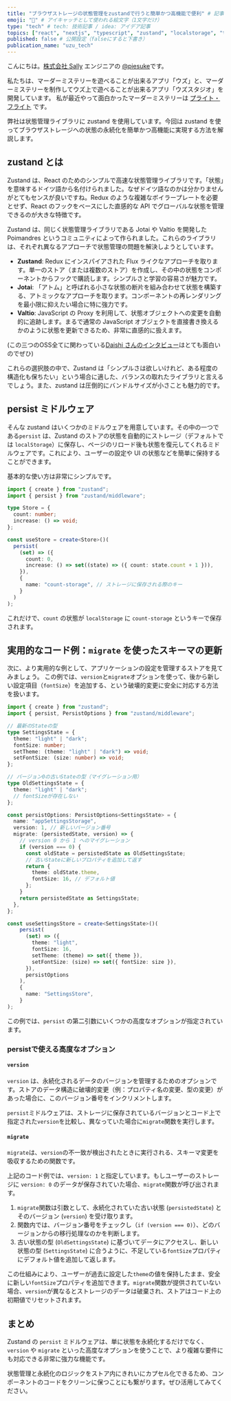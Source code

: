 ```yaml
---
title: "ブラウザストレージの状態管理をzustandで行うと簡単かつ高機能で便利" # 記事のタイトル
emoji: "🐻" # アイキャッチとして使われる絵文字（1文字だけ）
type: "tech" # tech: 技術記事 / idea: アイデア記事
topics: ["react", "nextjs", "typescript", "zustand", "localstorage", "tech"] # タグ。["markdown", "rust", "aws"]のように指定する
published: false # 公開設定（falseにすると下書き）
publication_name: "uzu_tech"
---
```


こんにちは。[株式会社 Sally](https://sally-inc.jp/) エンジニアの [@piesuke](https://x.com/piesuke27)です。

私たちは、マーダーミステリーを遊べることが出来るアプリ「ウズ」と、マーダーミステリーを制作してウズ上で遊べることが出来るアプリ「ウズスタジオ」を開発しています。
私が最近やって面白かったマーダーミステリーは [プライト・フライト](https://mdms.jp/scenarios/9762) です。

弊社は状態管理ライブラリに zustand を使用しています。今回は zustand を使ってブラウザストレージへの状態の永続化を簡単かつ高機能に実現する方法を解説します。

## zustand とは

Zustand は、React のためのシンプルで高速な状態管理ライブラリです。「状態」を意味するドイツ語から名付けられました。なぜドイツ語なのかは分かりませんがとてもセンスが良いですね。Redux のような複雑なボイラープレートを必要とせず、React のフックをベースにした直感的な API でグローバルな状態を管理できるのが大きな特徴です。

Zustand は、同じく状態管理ライブラリである Jotai や Valtio を開発した Poimandres というコミュニティによって作られました。これらのライブラリは、それぞれ異なるアプローチで状態管理の問題を解決しようとしています。

- **Zustand**: Redux にインスパイアされた Flux ライクなアプローチを取ります。単一のストア（または複数のストア）を作成し、その中の状態をコンポーネントからフックで購読します。シンプルさと学習の容易さが魅力です。
- **Jotai**: 「アトム」と呼ばれる小さな状態の断片を組み合わせて状態を構築する、アトミックなアプローチを取ります。コンポーネントの再レンダリングを最小限に抑えたい場合に特に強力です。
- **Valtio**: JavaScript の Proxy を利用して、状態オブジェクトへの変更を自動的に追跡します。まるで通常の JavaScript オブジェクトを直接書き換えるかのように状態を更新できるため、非常に直感的に扱えます。

(この三つのOSS全てに関わっている[Daishi さんのインタビュー](https://levtech.jp/media/article/focus/detail_685/)はとても面白いのでぜひ)

これらの選択肢の中で、Zustand は「シンプルさは欲しいけれど、ある程度の構造化も保ちたい」という場合に適した、バランスの取れたライブラリと言えるでしょう。また、zustand は圧倒的にバンドルサイズが小さことも魅力的です。

## persist ミドルウェア

そんな zustand はいくつかのミドルウェアを用意しています。その中の一つである`persist` は、Zustand のストアの状態を自動的にストレージ（デフォルトでは `localStorage`）に保存し、ページのリロード後も状態を復元してくれるミドルウェアです。これにより、ユーザーの設定や UI の状態などを簡単に保持することができます。

基本的な使い方は非常にシンプルです。

```typescript
import { create } from "zustand";
import { persist } from "zustand/middleware";

type Store = {
  count: number;
  increase: () => void;
};

const useStore = create<Store>()(
  persist(
    (set) => ({
      count: 0,
      increase: () => set((state) => ({ count: state.count + 1 })),
    }),
    {
      name: "count-storage", // ストレージに保存される際のキー
    }
  )
);
```

これだけで、`count` の状態が `localStorage` に `count-storage` というキーで保存されます。

## 実用的なコード例：`migrate` を使ったスキーマの更新

次に、より実用的な例として、アプリケーションの設定を管理するストアを見てみましょう。
この例では、`version`と`migrate`オプションを使って、後から新しい設定項目（`fontSize`）を追加する、という破壊的変更に安全に対応する方法を扱います。

```typescript
import { create } from "zustand";
import { persist, PersistOptions } from "zustand/middleware";

// 最新のStateの型
type SettingsState = {
  theme: "light" | "dark";
  fontSize: number;
  setTheme: (theme: "light" | "dark") => void;
  setFontSize: (size: number) => void;
};

// バージョン0の古いStateの型（マイグレーション用）
type OldSettingsState = {
  theme: "light" | "dark";
  // fontSizeが存在しない
};

const persistOptions: PersistOptions<SettingsState> = {
  name: "appSettingsStorage",
  version: 1, // 新しいバージョン番号
  migrate: (persistedState, version) => {
    // version 0 から 1 へのマイグレーション
    if (version === 0) {
      const oldState = persistedState as OldSettingsState;
      // 古いStateに新しいプロパティを追加して返す
      return {
        theme: oldState.theme,
        fontSize: 16, // デフォルト値
      };
    }
    return persistedState as SettingsState;
  },
};

const useSettingsStore = create<SettingsState>()(
    persist(
      (set) => ({
        theme: "light",
        fontSize: 16,
        setTheme: (theme) => set({ theme }),
        setFontSize: (size) => set({ fontSize: size }),
      }),
      persistOptions
    ),
    {
      name: "SettingsStore",
    }
);
```

この例では、`persist` の第二引数にいくつかの高度なオプションが指定されています。

### persistで使える高度なオプション

#### `version`

`version` は、永続化されるデータのバージョンを管理するためのオプションです。ストアのデータ構造に破壊的変更（例：プロパティ名の変更、型の変更）があった場合に、このバージョン番号をインクリメントします。

`persist`ミドルウェアは、ストレージに保存されているバージョンとコード上で指定された`version`を比較し、異なっていた場合に`migrate`関数を実行します。

#### `migrate`

`migrate`は、`version`の不一致が検出されたときに実行される、スキーマ変更を吸収するための関数です。

上記のコード例では、`version: 1` と指定しています。もしユーザーのストレージに `version: 0` のデータが保存されていた場合、`migrate`関数が呼び出されます。

1.  `migrate`関数は引数として、永続化されていた古い状態 (`persistedState`) とそのバージョン (`version`) を受け取ります。
2.  関数内では、バージョン番号をチェックし（`if (version === 0)`）、どのバージョンからの移行処理なのかを判断します。
3.  古い状態の型 (`OldSettingsState`) に基づいてデータにアクセスし、新しい状態の型 (`SettingsState`) に合うように、不足している`fontSize`プロパティにデフォルト値を追加して返します。

この仕組みにより、ユーザーが過去に設定した`theme`の値を保持したまま、安全に新しい`fontSize`プロパティを追加できます。`migrate`関数が提供されていない場合、`version`が異なるとストレージのデータは破棄され、ストアはコード上の初期値でリセットされます。

## まとめ

Zustand の `persist` ミドルウェアは、単に状態を永続化するだけでなく、`version` や `migrate` といった高度なオプションを使うことで、より複雑な要件にも対応できる非常に強力な機能です。

状態管理と永続化のロジックをストア内にきれいにカプセル化できるため、コンポーネントのコードをクリーンに保つことにも繋がります。ぜひ活用してみてください。
